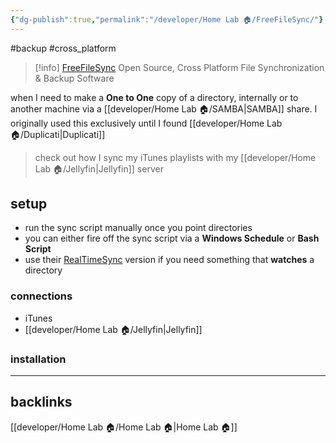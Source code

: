 ```yaml
---
{"dg-publish":true,"permalink":"/developer/Home Lab 🏠/FreeFileSync/"}
---
```


#backup #cross_platform

> [!info] [FreeFileSync](https://freefilesync.org/)
> Open Source, Cross Platform File Synchronization & Backup Software

when I need to make a **One to One** copy of a directory, internally or to another machine via a [[developer/Home Lab 🏠/SAMBA\|SAMBA]] share. I originally used this exclusively until I found [[developer/Home Lab 🏠/Duplicati\|Duplicati]]

> check out how I sync my iTunes playlists with my [[developer/Home Lab 🏠/Jellyfin\|Jellyfin]] server

## setup
- run the sync script manually once you point directories
- you can either fire off the sync script via a **Windows Schedule** or **Bash Script** 
- use their [RealTimeSync](https://freefilesync.org/manual.php?topic=realtimesync) version if you need something that **watches** a directory 

### connections
- iTunes
- [[developer/Home Lab 🏠/Jellyfin\|Jellyfin]]

### installation

---
## backlinks
[[developer/Home Lab 🏠/Home Lab 🏠\|Home Lab 🏠]]